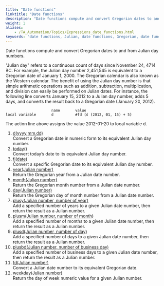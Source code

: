 ```yaml
--- 
title: "Date functions"
linktitle: "Date functions"
description: "Date functions compute and convert Gregorian dates to and from Julian day numbers."
weight: 1
aliases: 
    - /TA_Automation/Topics/Expressions_date_functions.html
keywords: "date functions, Julian, date functions, Gregorian, date functions"
---
```


Date functions compute and convert Gregorian dates to and from Julian day numbers.

"Julian day" refers to a continuous count of days since November 24, 4714 BC. For example, the Julian day number 2,451,545 is equivalent to a Gregorian date of January 1, 2000. The Gregorian calendar is also known as the Western calendar. The benefit of using the Julian day number is that simple arithmetic operations such as addition, subtraction, multiplication, and division can easily be performed on Julian dates. For instance, the following line converts January 15, 2012 to a Julian day number, adds 5 days, and converts the result back to a Gregorian date \(January 20, 2012\).

```
                     name       value
local variable       d          #fd (d (2012, 01, 15) + 5)
```

The action line above assigns the value 2012-01-20 to local variable d.

1.  [d\(yyyy,mm,dd\)](/TA_Automation/Topics/Expressions_functions_d.html)  
Convert a Gregorian date in numeric form to its equivalent Julian day number.
2.  [today\(\)](/TA_Automation/Topics/Expressions_functions_today.html)  
Convert today’s date to its equivalent Julian day number.
3.  [fj\(date\)](/TA_Automation/Topics/Expressions_functions_fj.html)  
Convert a specific Gregorian date to its equivalent Julian day number.
4.  [year\(Julian number\)](/TA_Automation/Topics/Expressions_functions_year.html)  
Return the Gregorian year from a Julian date number.
5.  [month\(Julian number\)](/TA_Automation/Topics/Expressions_functions_month.html)  
Return the Gregorian month number from a Julian date number.
6.  [day\(Julian number\)](/TA_Automation/Topics/Expressions_functions_day.html)  
Return the Gregorian day of month number from a Julian date number.
7.  [plusy\(Julian number, number of year\)](/TA_Automation/Topics/Expressions_functions_plusy.html)  
Add a specified number of years to a given Julian date number, then return the result as a Julian number.
8.  [plusm\(Julian number, number of month\)](/TA_Automation/Topics/Expressions_functions_plusm.html)  
Add a specified number of months to a given Julian date number, then return the result as a Julian number.
9.  [plusd\(Julian number, number of day\)](/TA_Automation/Topics/Expressions_functions_plusd.html)  
Add a specified number of days to a given Julian date number, then return the result as a Julian number.
10. [plusbd\(Julian number, number of business day\)](/TA_Automation/Topics/Expressions_functions_plusbd.html)  
Add a specified number of business days to a given Julian date number, then return the result as a Julian number.
11. [fd\(Julian number\)](/TA_Automation/Topics/Expressions_functions_fd.html)  
Convert a Julian date number to its equivalent Gregorian date.
12. [weekday\(Julian number\)](/TA_Automation/Topics/Expressions_functions_weekday.html)  
Return the day of week numeric value for a given Julian number.



